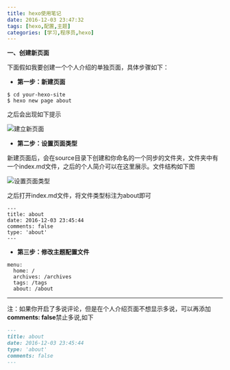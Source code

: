 ```yaml
---
title: hexo使用笔记
date: 2016-12-03 23:47:32
tags: [hexo,配置,主题]
categories: [学习,程序员,hexo]
---
```


**一、创建新页面**

下面假如我要创建一个个人介绍的单独页面，具体步骤如下：
- **第一步：新建页面**

```
$ cd your-hexo-site
$ hexo new page about
```
之后会出现如下提示

![建立新页面](http://p1.bqimg.com/567571/3474be1690d9ed04.png)

<!--more-->
- **第二步：设置页面类型**

新建页面后，会在source目录下创建和你命名的一个同步的文件夹，文件夹中有一个index.md文件，之后的个人简介可以在这里展示。文件结构如下图

![设置页面类型](http://p1.bqimg.com/567571/29226b9e7e4cecb9.png)

之后打开index.md文件，将文件类型标注为about即可
```
---
title: about
date: 2016-12-03 23:45:44
comments: false
type: 'about'
---
```

- **第三步：修改主题配置文件**

```
menu:
  home: /
  archives: /archives
  tags: /tags
  about: /about
```
--------

注：如果你开启了多说评论，但是在个人介绍页面不想显示多说，可以再添加**comments: false**禁止多说,如下
```markdown
---
title: about
date: 2016-12-03 23:45:44
type: 'about'
comments: false
---
```